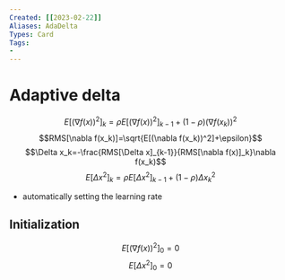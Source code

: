 ```yaml
---
Created: [[2023-02-22]]
Aliases: AdaDelta
Types: Card
Tags: 
- 
---
```

# Adaptive delta
$$E[(\nabla f(x))^2]_k=\rho E[(\nabla f(x))^2]_{k-1}+(1-\rho)(\nabla f(x_k))^2$$
$$RMS[\nabla f(x_k)]=\sqrt{E[(\nabla f(x_k))^2]+\epsilon}$$
$$\Delta x_k=-\frac{RMS[\Delta x]_{k-1}}{RMS[\nabla f(x)]_k}\nabla f(x_k)$$
$$E[\Delta x^2]_k=\rho E[\Delta x^2]_{k-1}+(1-\rho)\Delta x_k^2$$
- automatically setting the learning rate
## Initialization
$$E[(\nabla f(x))^2]_0=0$$
$$E[\Delta x^2]_0=0$$
